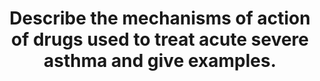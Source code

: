---
title: "Describe the mechanisms of action of drugs used to treat acute severe asthma and give examples."
entityType: SAQ
exam: PEX
college: CICM
year: 2014
sitting: B
question: 11
passRate: 54
EC_extraCredit:
- "This question was well covered by some candidates in a semi-table format."
- "A structured approach worked well with details about drug class, mechanism of action and example(s)."
EC_expectedDomains:
- "Candidates should have a detailed knowledge of the mode of action of these mainstream drugs."
EC_errorsCommon:
- "Information about drugs used for prevention and for chronic asthma was not asked for and answers which provided details about long term inhaled steroids or leukotriene antagonists did not gain extra marks."
---